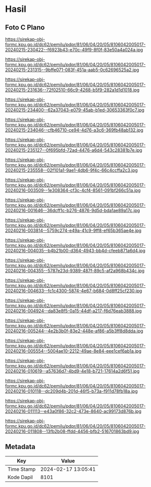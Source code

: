 # Hasil

## Foto C Plano

https://sirekap-obj-formc.kpu.go.id/dc62/pemilu/pdpr/81/06/04/20/05/8106042005017-20240215-230422--f6923b43-e70c-49f9-8f0f-83e50a4a024a.jpg

https://sirekap-obj-formc.kpu.go.id/dc62/pemilu/pdpr/81/06/04/20/05/8106042005017-20240215-231315--9bffe071-083f-451a-aab5-0c62696525a2.jpg

https://sirekap-obj-formc.kpu.go.id/dc62/pemilu/pdpr/81/06/04/20/05/8106042005017-20240215-231636--72f02510-66c9-4268-b5f9-282a1d1d1018.jpg

https://sirekap-obj-formc.kpu.go.id/dc62/pemilu/pdpr/81/06/04/20/05/8106042005017-20240215-234400--62a37043-e079-45ab-b1ed-30653363f0c7.jpg

https://sirekap-obj-formc.kpu.go.id/dc62/pemilu/pdpr/81/06/04/20/05/8106042005017-20240215-234046--cfb46710-ce94-4d76-a3c6-369fb48ab132.jpg

https://sirekap-obj-formc.kpu.go.id/dc62/pemilu/pdpr/81/06/04/20/05/8106042005017-20240215-235127--0f695bfd-72ad-4476-a6d4-543c28381b7e.jpg

https://sirekap-obj-formc.kpu.go.id/dc62/pemilu/pdpr/81/06/04/20/05/8106042005017-20240215-235558--02f101a1-9ae1-4db6-9f4c-66c4ccffa2c3.jpg

https://sirekap-obj-formc.kpu.go.id/dc62/pemilu/pdpr/81/06/04/20/05/8106042005017-20240216-003509--1e308364-cf3c-4cf4-8561-091bf266c51a.jpg

https://sirekap-obj-formc.kpu.go.id/dc62/pemilu/pdpr/81/06/04/20/05/8106042005017-20240216-001646--36dcff1c-b276-4876-9d5d-bda1ae89a17c.jpg

https://sirekap-obj-formc.kpu.go.id/dc62/pemilu/pdpr/81/06/04/20/05/8106042005017-20240216-003814--5759c274-e49a-41c9-9ff8-ef65b365ae4e.jpg

https://sirekap-obj-formc.kpu.go.id/dc62/pemilu/pdpr/81/06/04/20/05/8106042005017-20240216-004035--b4b21b00-d364-4943-bb4d-cfeeb871a6d4.jpg

https://sirekap-obj-formc.kpu.go.id/dc62/pemilu/pdpr/81/06/04/20/05/8106042005017-20240216-004355--5787e23d-9389-487f-89c5-af2a968b434c.jpg

https://sirekap-obj-formc.kpu.go.id/dc62/pemilu/pdpr/81/06/04/20/05/8106042005017-20240216-004633--fc1c4300-5874-4e67-b684-0d8ff25cf230.jpg

https://sirekap-obj-formc.kpu.go.id/dc62/pemilu/pdpr/81/06/04/20/05/8106042005017-20240216-004924--da83e8f5-0a15-44df-a217-f6d76eab3888.jpg

https://sirekap-obj-formc.kpu.go.id/dc62/pemilu/pdpr/81/06/04/20/05/8106042005017-20240216-005244--4e2b3b0f-83e2-448e-af86-a5b3ff8d8dda.jpg

https://sirekap-obj-formc.kpu.go.id/dc62/pemilu/pdpr/81/06/04/20/05/8106042005017-20240216-005554--5004ae10-2212-49ae-8e84-eee1cef6ab1a.jpg

https://sirekap-obj-formc.kpu.go.id/dc62/pemilu/pdpr/81/06/04/20/05/8106042005017-20240216-010619--a57636d7-4bd9-4e18-b721-17614a2d6f51.jpg

https://sirekap-obj-formc.kpu.go.id/dc62/pemilu/pdpr/81/06/04/20/05/8106042005017-20240216-010118--dc209d4b-201d-46f5-b73a-f911d78fb18a.jpg

https://sirekap-obj-formc.kpu.go.id/dc62/pemilu/pdpr/81/06/04/20/05/8106042005017-20240216-011113--e43a0f86-32c2-473e-8640-ac99173d876b.jpg

https://sirekap-obj-formc.kpu.go.id/dc62/pemilu/pdpr/81/06/04/20/05/8106042005017-20240216-011808--13fb2b08-ffdd-4456-bfb2-516701863bd9.jpg


## Metadata

| Key        | Value               |
| ---------- | ------------------- |
| Time Stamp | 2024-02-17 13:05:41 |
| Kode Dapil | 8101                |



